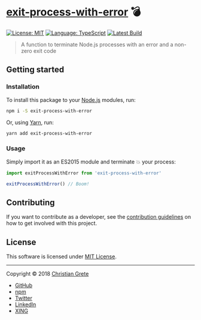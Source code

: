 # [exit-process-with-error][repository-github-url] :bomb:

[![License: MIT][repository-license-shield]][repository-license-url]
[![Language: TypeScript][repository-language-shield]][repository-language-url]
[![Latest Build][repository-ci-service-shield]][repository-ci-service-url]

> A function to terminate Node.js processes with an error and a non-zero exit code

## Getting started

### Installation
To install this package to your [Node.js](https://nodejs.org) modules, run:
```sh
npm i -S exit-process-with-error
```
Or, using [Yarn](https://yarnpkg.com), run:
```sh
yarn add exit-process-with-error
```

### Usage
Simply import it as an ES2015 module and terminate :boom: your process:
```js
import exitProcessWithError from 'exit-process-with-error'

exitProcessWithError() // Boom!
```

## Contributing

If you want to contribute as a developer, see the [contribution guidelines][repository-contribution-guidelines-url] on how to get involved with this project.

## License

This software is licensed under [MIT License][repository-license-url].

---

Copyright © 2018 [Christian Grete][repository-owner-url]
- [GitHub](https://github.com/ChristianGrete)
- [npm](https://www.npmjs.com/~christiangrete)
- [Twitter](https://twitter.com/ChristianGrete)
- [LinkedIn](https://www.linkedin.com/in/ChristianGrete)
- [XING](https://www.xing.com/profile/Christian_Grete2)

[repository-ci-service-shield]: https://img.shields.io/travis/ChristianGrete/exit-process-with-error.svg
[repository-ci-service-url]: https://travis-ci.org/ChristianGrete/exit-process-with-error
[repository-contribution-guidelines-url]: CONTRIBUTING.md
[repository-github-url]: https://github.com/ChristianGrete/exit-process-with-error
[repository-language-shield]: https://img.shields.io/badge/language-TypeScript-%232b7489.svg
[repository-language-url]: https://www.typescriptlang.org
[repository-license-shield]: https://img.shields.io/github/license/ChristianGrete/exit-process-with-error.svg
[repository-license-url]: LICENSE
[repository-owner-url]: https://christiangrete.com